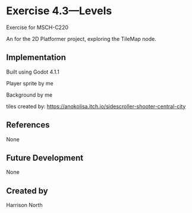 # Exercise 4.3—Levels

Exercise for MSCH-C220

An for the 2D Platformer project, exploring the TileMap node.


## Implementation

Built using Godot 4.1.1

Player sprite by me

Background by me

tiles created by: https://anokolisa.itch.io/sidescroller-shooter-central-city

## References

None


## Future Development

None


## Created by 

Harrison North
```
